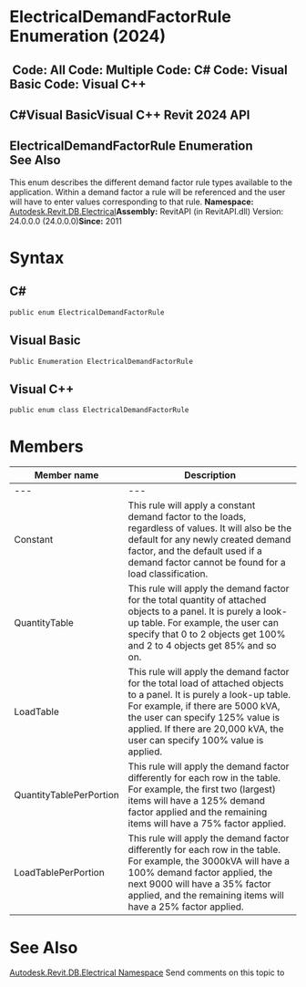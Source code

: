 # ElectricalDemandFactorRule Enumeration (2024)

﻿
 Code: All Code: Multiple Code: C# Code: Visual Basic Code: Visual C++   
---  
C#Visual BasicVisual C++
Revit 2024 API  
---  
ElectricalDemandFactorRule Enumeration  
See Also  
---  
This enum describes the different demand factor rule types available to the application. Within a demand factor a rule will be referenced and the user will have to enter values corresponding to that rule. 
**Namespace:** [Autodesk.Revit.DB.Electrical](212a1314-7843-2c6c-3322-363127e4059f.md "Autodesk.Revit.DB.Electrical Namespace")**Assembly:** RevitAPI (in RevitAPI.dll) Version: 24.0.0.0 (24.0.0.0)**Since:** 2011 
# Syntax
C#  
---  
```text
public enum ElectricalDemandFactorRule
```
  
Visual Basic  
---  
```text
Public Enumeration ElectricalDemandFactorRule
```
  
Visual C++  
---  
```text
public enum class ElectricalDemandFactorRule
```
  
# Members
| Member name | Description |
| --- | --- |
| --- | --- |
| Constant | This rule will apply a constant demand factor to the loads, regardless of values. It will also be the default for any newly created demand factor, and the default used if a demand factor cannot be found for a load classification. |
| QuantityTable | This rule will apply the demand factor for the total quantity of attached objects to a panel. It is purely a look-up table. For example, the user can specify that 0 to 2 objects get 100% and 2 to 4 objects get 85% and so on. |
| LoadTable | This rule will apply the demand factor for the total load of attached objects to a panel. It is purely a look-up table. For example, if there are 5000 kVA, the user can specify 125% value is applied. If there are 20,000 kVA, the user can specify 100% value is applied. |
| QuantityTablePerPortion | This rule will apply the demand factor differently for each row in the table. For example, the first two (largest) items will have a 125% demand factor applied and the remaining items will have a 75% factor applied. |
| LoadTablePerPortion | This rule will apply the demand factor differently for each row in the table. For example, the 3000kVA will have a 100% demand factor applied, the next 9000 will have a 35% factor applied, and the remaining items will have a 25% factor applied. |

# See Also
[Autodesk.Revit.DB.Electrical Namespace](212a1314-7843-2c6c-3322-363127e4059f.md "Autodesk.Revit.DB.Electrical Namespace")
Send comments on this topic to 